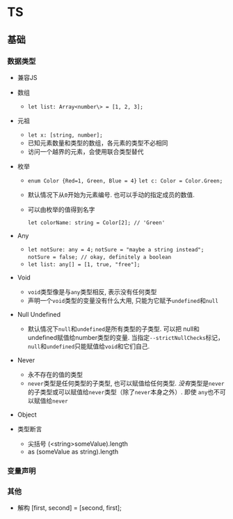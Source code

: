 # TS

## 基础

### 数据类型

- 兼容JS

- 数组

  - `let list: Array<number\> = [1, 2, 3];`

- 元祖

  - `let x: [string, number];`
  - 已知元素数量和类型的数组，各元素的类型不必相同
  - 访问一个越界的元素，会使用联合类型替代

- 枚举

  - `enum Color {Red=1, Green, Blue = 4}`
    `let c: Color = Color.Green;`

  - 默认情况下从`0`开始为元素编号. 也可以手动的指定成员的数值.

  - 可以由枚举的值得到名字

    `let colorName: string = Color[2]; // 'Green'`

- Any

  - `let notSure: any = 4;`
    `notSure = "maybe a string instead";`
    `notSure = false; // okay, definitely a boolean`
  - `let list: any[] = [1, true, "free"];`

- Void

  - `void`类型像是与`any`类型相反, 表示没有任何类型
  - 声明一个`void`类型的变量没有什么大用, 只能为它赋予`undefined`和`null`

  

- Null Undefined

  - 默认情况下`null`和`undefined`是所有类型的子类型. 可以把 null和undefined赋值给number类型的变量. 当指定`--strictNullChecks`标记，`null`和`undefined`只能赋值给`void`和它们自己.

- Never

  - 永不存在的值的类型
  - `never`类型是任何类型的子类型, 也可以赋值给任何类型. *没有*类型是`never`的子类型或可以赋值给`never`类型（除了`never`本身之外）. 即使 `any`也不可以赋值给`never`

- Object

- 类型断言

  - 尖括号 (<string\>someValue).length
  - as (someValue as string).length

### 变量声明



### 其他

- 解构 [first, second] = [second, first];
